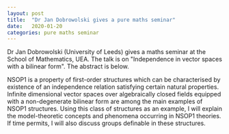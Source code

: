 ```yaml
---
layout: post
title:  "Dr Jan Dobrowolski gives a pure maths seminar"
date:   2020-01-20
categories: pure maths seminar
---
```


Dr Jan Dobrowolski (University of Leeds) gives a maths seminar at the School of Mathematics, UEA. The talk is on "Independence in vector spaces with a bilinear form".
The abstract is below.

NSOP1 is a property of first-order structures which can be characterised by existence of an independence relation satisfying certain natural properties. Infinite dimensional vector spaces over algebraically closed fields equipped with a non-degenerate bilinear form are among the main examples of NSOP1 structures. Using this class of structures as an example, I will explain the model-theoretic concepts and phenomena occurring in NSOP1 theories. If time permits, I will also discuss groups definable in these structures.

